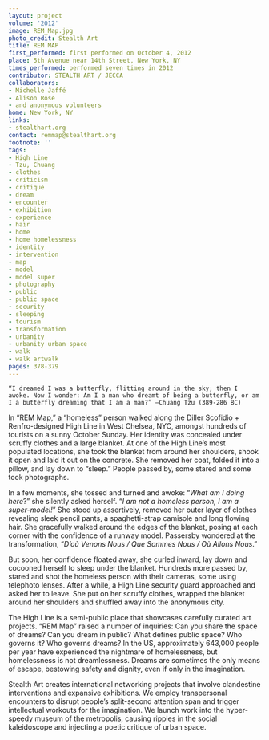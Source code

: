 ```yaml
---
layout: project
volume: '2012'
image: REM_Map.jpg
photo_credit: Stealth Art
title: REM MAP
first_performed: first performed on October 4, 2012
place: 5th Avenue near 14th Street, New York, NY
times_performed: performed seven times in 2012
contributor: STEALTH ART / JECCA
collaborators:
- Michelle Jaffé
- Alison Rose
- and anonymous volunteers
home: New York, NY
links:
- stealthart.org
contact: remmap@stealthart.org
footnote: ''
tags:
- High Line
- Tzu, Chuang
- clothes
- criticism
- critique
- dream
- encounter
- exhibition
- experience
- hair
- home
- home homelessness
- identity
- intervention
- map
- model
- model super
- photography
- public
- public space
- security
- sleeping
- tourism
- transformation
- urbanity
- urbanity urban space
- walk
- walk artwalk
pages: 378-379
---
```


	“I dreamed I was a butterfly, flitting around in the sky; then I awoke. Now I wonder: Am I a man who dreamt of being a butterfly, or am I a butterfly dreaming that I am a man?” —Chuang Tzu (389-286 BC)

In “REM Map,” a “homeless” person walked along the Diller Scofidio + Renfro-designed High Line in West Chelsea, NYC, amongst hundreds of tourists on a sunny October Sunday. Her identity was concealed under scruffy clothes and a large blanket. At one of the High Line’s most populated locations, she took the blanket from around her shoulders, shook it open and laid it out on the concrete. She removed her coat, folded it into a pillow, and lay down to “sleep.” People passed by, some stared and some took photographs.

In a few moments, she tossed and turned and awoke: “_What am I doing here_?” she silently asked herself. “_I am not a homeless person, I am a super-model!_” She stood up assertively, removed her outer layer of clothes revealing sleek pencil pants, a spaghetti-strap camisole and long flowing hair. She gracefully walked around the edges of the blanket, posing at each corner with the confidence of a runway model. Passersby wondered at the transformation, “_D’où Venons Nous / Que Sommes Nous / Où Allons Nous_.”

But soon, her confidence floated away, she curled inward, lay down and cocooned herself to sleep under the blanket. Hundreds more passed by, stared and shot the homeless person with their cameras, some using telephoto lenses. After a while, a High Line security guard approached and asked her to leave. She put on her scruffy clothes, wrapped the blanket around her shoulders and shuffled away into the anonymous city.

The High Line is a semi-public place that showcases carefully curated art projects. “REM Map” raised a number of inquiries: Can you share the space of dreams? Can you dream in public? What defines public space? Who governs it? Who governs dreams? In the US, approximately 643,000 people per year have experienced the nightmare of homelessness, but homelessness is not dreamlessness. Dreams are sometimes the only means of escape, bestowing safety and dignity, even if only in the imagination.

Stealth Art creates international networking projects that involve clandestine interventions and expansive exhibitions. We employ transpersonal encounters to disrupt people’s split-second attention span and trigger intellectual workouts for the imagination. We launch work into the hyper-speedy museum of the metropolis, causing ripples in the social kaleidoscope and injecting a poetic critique of urban space.
